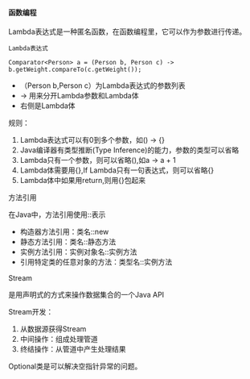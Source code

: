 #### 函数编程

Lambda表达式是一种匿名函数，在函数编程里，它可以作为参数进行传递。

`Lambda表达式`

`Comparator<Person> a = (Person b, Person c) -> b.getWeight.compareTo(c.getWeight());`

- （Person b,Person c）为Lambda表达式的参数列表
- -> 用来分开Lambda参数和Lambda体
- 右侧是Lambda体

规则：

1. Lambda表达式可以有0到多个参数，如() -> {}
2. Java编译器有类型推断(Type Inference)的能力，参数的类型可以省略
3. Lambda只有一个参数，则可以省略(),如a -> a + 1
4. Lambda体需要用{},If Lambda只有一句表达式，则可以省略{}
5. Lambda体中如果用return,则用{}包起来

方法引用

在Java中，方法引用使用::表示

- 构造器方法引用：类名::new
- 静态方法引用：类名::静态方法
- 实例方法引用：实例对象名::实例方法
- 引用特定类的任意对象的方法：类型名::实例方法

Stream

是用声明式的方式来操作数据集合的一个Java API

Stream开发：

1. 从数据源获得Stream
2. 中间操作：组成处理管道
3. 终结操作：从管道中产生处理结果

Optional类是可以解决空指针异常的问题。



